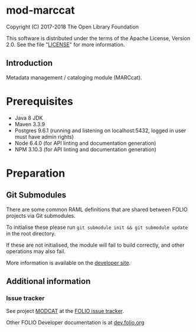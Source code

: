# mod-marccat

Copyright (C) 2017-2018 The Open Library Foundation

This software is distributed under the terms of the Apache License,
Version 2.0. See the file "[LICENSE](LICENSE)" for more information.

## Introduction

Metadata management / cataloging module (MARCcat).

# Prerequisites

* Java 8 JDK
* Maven 3.3.9
* Postgres 9.6.1 (running and listening on localhost:5432, logged in user must have admin rights)
* Node 6.4.0 (for API linting and documentation generation)
* NPM 3.10.3 (for API linting and documentation generation)

# Preparation

## Git Submodules

There are some common RAML definitions that are shared between FOLIO projects via Git submodules.

To initialise these please run `git submodule init && git submodule update` in the root directory.

If these are not initialised, the module will fail to build correctly, and other operations may also fail.

More information is available on the [developer site](https://dev.folio.org/guides/developer-setup/#update-git-submodules).

## Additional information

### Issue tracker

See project [MODCAT](https://issues.folio.org/browse/MODCAT)
at the [FOLIO issue tracker](https://dev.folio.org/guidelines/issue-tracker).

Other FOLIO Developer documentation is at [dev.folio.org](https://dev.folio.org/)
